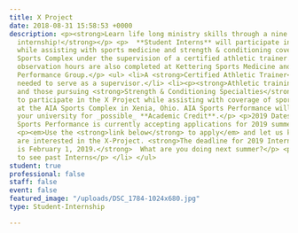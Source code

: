 ```yaml
---
title: X Project
date: 2018-08-31 15:58:53 +0000
description: <p><strong>Learn life long ministry skills through a nine week summer
  internship!</strong></p> <p>  **Student Interns** will participate in the X-Project
  while assisting with sports medicine and strength & conditioning coverage at AIA’s
  Sports Complex under the supervision of a certified athletic trainer. Additional
  observation hours are also completed at Kettering Sports Medicine and Ignition Athletes
  Performance Group.</p> <ul> <li>A <strong>Certified Athletic Trainer</strong> is
  needed to serve as a supervisor.</li> <li><p><strong>Athletic training students</strong>
  and those pursuing <strong>Strength & Conditioning Specialties</strong> are needed
  to participate in the X Project while assisting with coverage of sporting events
  at the AIA Sports Complex in Xenia, Ohio. AIA Sports Performance will work with
  your university for _possible_ **Academic Credit**.</p> <p>2019 Dates:</p> <h5 id="-aia-sports-performance-is-currently-accepting-applications-for-2019-summer-interns-"><strong>AIA
  Sports Performance is currently accepting applications for 2019 summer interns.</strong></h5>
  <p><em>Use the <strong>link below</strong> to apply</em> and let us know that you
  are interested in the X-Project. <strong>The deadline for 2019 Intern applications
  is February 1, 2019.</strong>  What are you doing next summer?</p> <p>Click here
  to see past Interns</p> </li> </ul>
student: true
professional: false
staff: false
event: false
featured_image: "/uploads/DSC_1784-1024x680.jpg"
type: Student-Internship

---
```

